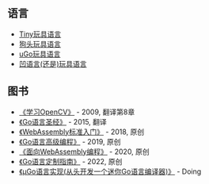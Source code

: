 ## 语言

- [Tiny玩具语言](https://github.com/chai2010/tinylang)
- [狗头玩具语言](https://github.com/chai2010/gotlang)
- [uGo玩具语言](https://github.com/wa-lang/ugo)
- [凹语言(还是)玩具语言](https://github.com/wa-lang)

## 图书

- [《学习OpenCV》](https://book.douban.com/subject/4033320/) - 2009, 翻译第8章
- [《Go语言圣经》](https://github.com/golang-china/gopl-zh) - 2015, 翻译
- [《WebAssembly标准入门》](https://github.com/chai2010/wasm-book-code) - 2018, 原创
- [《Go语言高级编程》](https://github.com/chai2010/advanced-go-programming-book) - 2019, 原创
- [《面向WebAssembly编程》](https://github.com/3dgen/cppwasm-book) - 2020, 原创
- [《Go语言定制指南》](https://github.com/chai2010/go-ast-book) - 2022, 原创
- [《µGo语言实现(从头开发一个迷你Go语言编译器)》](https://github.com/wa-lang/ugo-compiler-book) - Doing

<!--
**chai2010/chai2010** is a ✨ _special_ ✨ repository because its `README.md` (this file) appears on your GitHub profile.

Here are some ideas to get you started:

- 🔭 I’m currently working on ...
- 🌱 I’m currently learning ...
- 👯 I’m looking to collaborate on ...
- 🤔 I’m looking for help with ...
- 💬 Ask me about ...
- 📫 How to reach me: ...
- 😄 Pronouns: ...
- ⚡ Fun fact: ...
-->
